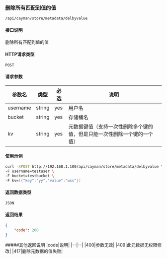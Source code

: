 ### 删除所有匹配到值的值
`/api/cayman/store/metadata/delbyvalue`

#### 接口说明
删除所有匹配到值的值

#### HTTP请求类型
`POST`

#### 请求参数
|参数名|类型|必选|说明|
|--|--|--|--|
|username|string|yes|用户名|
|bucket|string|yes|存储桶名|
|kv|string|yes|元数据键值（支持一次性删除多个键的值，但是只能一次性删除一个键的一个值）|

#### 使用示例
```sh
curl -XPOST http://192.168.1.100/api/cayman/store/metadata/delbyvalue \
-F username=testuser \
-F bucket=testbucket \
-F kv=[{"key":"yy","value":"wss"}]
```
#### 返回数据类型
`JSON`

#### 返回结果
```json
{
	"code":	200
}
```
#####其他返回说明
|code|说明|
|--|--|
|400|参数无效|
|409|此元数据无权限修改|
|417|删除元数据的值失败|